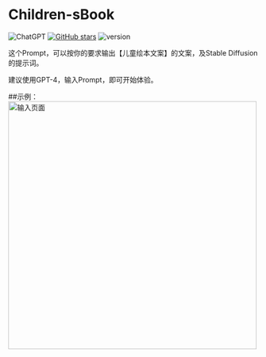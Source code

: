 # Children-sBook
![ChatGPT](https://img.shields.io/badge/chatGPT-74aa9c?style=for-the-badge&logo=openai&logoColor=white)
[![GitHub stars](https://img.shields.io/github/stars/zhutyler21/Childrens-Book?style=social)](https://github.com/zhutyler21/Childrens-Book)
![version](https://img.shields.io/badge/version-1.2-blue)

这个Prompt，可以按你的要求输出【儿童绘本文案】的文案，及Stable Diffusion的提示词。 

建议使用GPT-4，输入Prompt，即可开始体验。

##示例：
<img src="./previews/image0.png" alt="输入页面" width="500">
